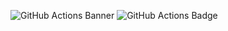 ![GitHub Actions Banner](https://jeremyritchie.com/images/post/8/banner.png)
![GitHub Actions Badge](https://img.shields.io/badge/github%20actions-%232671E5.svg?style=for-the-badge&logo=githubactions&logoColor=white)
